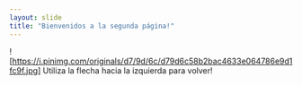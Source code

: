 ```yaml
---
layout: slide
title: "Bienvenidos a la segunda página!"
---
```

! [https://i.pinimg.com/originals/d7/9d/6c/d79d6c58b2bac4633e064786e9d1fc9f.jpg]
Utiliza la flecha hacia la izquierda para volver!
